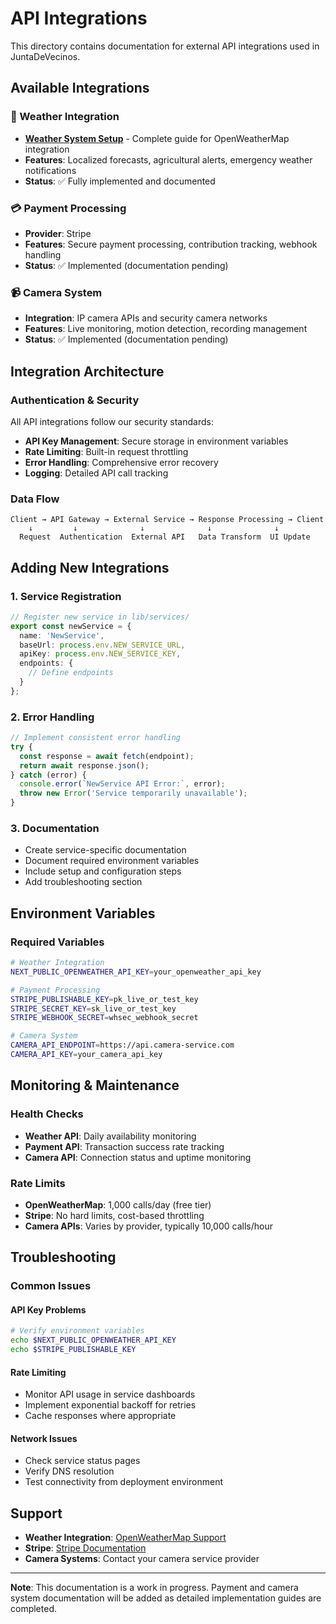 # API Integrations

This directory contains documentation for external API integrations used in JuntaDeVecinos.

## Available Integrations

### 🔌 Weather Integration
- **[Weather System Setup](weather-integration.md)** - Complete guide for OpenWeatherMap integration
- **Features**: Localized forecasts, agricultural alerts, emergency weather notifications
- **Status**: ✅ Fully implemented and documented

### 💳 Payment Processing
- **Provider**: Stripe
- **Features**: Secure payment processing, contribution tracking, webhook handling
- **Status**: ✅ Implemented (documentation pending)

### 📹 Camera System
- **Integration**: IP camera APIs and security camera networks
- **Features**: Live monitoring, motion detection, recording management
- **Status**: ✅ Implemented (documentation pending)

## Integration Architecture

### Authentication & Security
All API integrations follow our security standards:
- **API Key Management**: Secure storage in environment variables
- **Rate Limiting**: Built-in request throttling
- **Error Handling**: Comprehensive error recovery
- **Logging**: Detailed API call tracking

### Data Flow
```
Client → API Gateway → External Service → Response Processing → Client
    ↓         ↓              ↓              ↓              ↓
  Request  Authentication  External API   Data Transform  UI Update
```

## Adding New Integrations

### 1. Service Registration
```typescript
// Register new service in lib/services/
export const newService = {
  name: 'NewService',
  baseUrl: process.env.NEW_SERVICE_URL,
  apiKey: process.env.NEW_SERVICE_KEY,
  endpoints: {
    // Define endpoints
  }
};
```

### 2. Error Handling
```typescript
// Implement consistent error handling
try {
  const response = await fetch(endpoint);
  return await response.json();
} catch (error) {
  console.error(`NewService API Error:`, error);
  throw new Error('Service temporarily unavailable');
}
```

### 3. Documentation
- Create service-specific documentation
- Document required environment variables
- Include setup and configuration steps
- Add troubleshooting section

## Environment Variables

### Required Variables
```bash
# Weather Integration
NEXT_PUBLIC_OPENWEATHER_API_KEY=your_openweather_api_key

# Payment Processing
STRIPE_PUBLISHABLE_KEY=pk_live_or_test_key
STRIPE_SECRET_KEY=sk_live_or_test_key
STRIPE_WEBHOOK_SECRET=whsec_webhook_secret

# Camera System
CAMERA_API_ENDPOINT=https://api.camera-service.com
CAMERA_API_KEY=your_camera_api_key
```

## Monitoring & Maintenance

### Health Checks
- **Weather API**: Daily availability monitoring
- **Payment API**: Transaction success rate tracking
- **Camera API**: Connection status and uptime monitoring

### Rate Limits
- **OpenWeatherMap**: 1,000 calls/day (free tier)
- **Stripe**: No hard limits, cost-based throttling
- **Camera APIs**: Varies by provider, typically 10,000 calls/hour

## Troubleshooting

### Common Issues

#### API Key Problems
```bash
# Verify environment variables
echo $NEXT_PUBLIC_OPENWEATHER_API_KEY
echo $STRIPE_PUBLISHABLE_KEY
```

#### Rate Limiting
- Monitor API usage in service dashboards
- Implement exponential backoff for retries
- Cache responses where appropriate

#### Network Issues
- Check service status pages
- Verify DNS resolution
- Test connectivity from deployment environment

## Support

- **Weather Integration**: [OpenWeatherMap Support](https://openweathermap.org/support)
- **Stripe**: [Stripe Documentation](https://stripe.com/docs)
- **Camera Systems**: Contact your camera service provider

---

**Note**: This documentation is a work in progress. Payment and camera system documentation will be added as detailed implementation guides are completed.